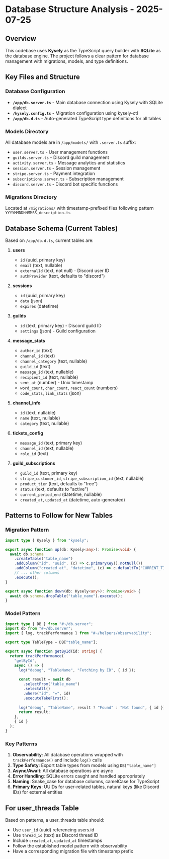 # Database Structure Analysis - 2025-07-25

## Overview
This codebase uses **Kysely** as the TypeScript query builder with **SQLite** as the database engine. The project follows a clear pattern for database management with migrations, models, and type definitions.

## Key Files and Structure

### Database Configuration
- **`/app/db.server.ts`** - Main database connection using Kysely with SQLite dialect
- **`/kysely.config.ts`** - Migration configuration using kysely-ctl
- **`/app/db.d.ts`** - Auto-generated TypeScript type definitions for all tables

### Models Directory
All database models are in `/app/models/` with `.server.ts` suffix:
- `user.server.ts` - User management functions
- `guilds.server.ts` - Discord guild management
- `activity.server.ts` - Message analytics and statistics
- `session.server.ts` - Session management
- `stripe.server.ts` - Payment integration
- `subscriptions.server.ts` - Subscription management
- `discord.server.ts` - Discord bot specific functions

### Migrations Directory
Located at `/migrations/` with timestamp-prefixed files following pattern `YYYYMMDDHHMMSS_description.ts`

## Database Schema (Current Tables)

Based on `/app/db.d.ts`, current tables are:

1. **users**
   - `id` (uuid, primary key)
   - `email` (text, nullable)
   - `externalId` (text, not null) - Discord user ID
   - `authProvider` (text, defaults to "discord")

2. **sessions**
   - `id` (uuid, primary key)
   - `data` (json)
   - `expires` (datetime)

3. **guilds**
   - `id` (text, primary key) - Discord guild ID
   - `settings` (json) - Guild configuration

4. **message_stats**
   - `author_id` (text)
   - `channel_id` (text)
   - `channel_category` (text, nullable)
   - `guild_id` (text)
   - `message_id` (text, nullable)
   - `recipient_id` (text, nullable)
   - `sent_at` (number) - Unix timestamp
   - `word_count`, `char_count`, `react_count` (numbers)
   - `code_stats`, `link_stats` (json)

5. **channel_info**
   - `id` (text, nullable)
   - `name` (text, nullable)
   - `category` (text, nullable)

6. **tickets_config**
   - `message_id` (text, primary key)
   - `channel_id` (text, nullable)
   - `role_id` (text)

7. **guild_subscriptions**
   - `guild_id` (text, primary key)
   - `stripe_customer_id`, `stripe_subscription_id` (text, nullable)
   - `product_tier` (text, defaults to "free")
   - `status` (text, defaults to "active")
   - `current_period_end` (datetime, nullable)
   - `created_at`, `updated_at` (datetime, auto-generated)

## Patterns to Follow for New Tables

### Migration Pattern
```typescript
import type { Kysely } from "kysely";

export async function up(db: Kysely<any>): Promise<void> {
  await db.schema
    .createTable("table_name")
    .addColumn("id", "uuid", (c) => c.primaryKey().notNull())
    .addColumn("created_at", "datetime", (c) => c.defaultTo("CURRENT_TIMESTAMP"))
    // ... other columns
    .execute();
}

export async function down(db: Kysely<any>): Promise<void> {
  await db.schema.dropTable("table_name").execute();
}
```

### Model Pattern
```typescript
import type { DB } from "#~/db.server";
import db from "#~/db.server";
import { log, trackPerformance } from "#~/helpers/observability";

export type TableType = DB["table_name"];

export async function getById(id: string) {
  return trackPerformance(
    "getById",
    async () => {
      log("debug", "TableName", "Fetching by ID", { id });
      
      const result = await db
        .selectFrom("table_name")
        .selectAll()
        .where("id", "=", id)
        .executeTakeFirst();
        
      log("debug", "TableName", result ? "Found" : "Not found", { id });
      return result;
    },
    { id }
  );
}
```

### Key Patterns
1. **Observability**: All database operations wrapped with `trackPerformance()` and include `log()` calls
2. **Type Safety**: Export table types from models using `DB["table_name"]`
3. **Async/Await**: All database operations are async
4. **Error Handling**: SQLite errors caught and handled appropriately
5. **Naming**: Snake_case for database columns, camelCase for TypeScript
6. **Primary Keys**: UUIDs for user-related tables, natural keys (like Discord IDs) for external entities

## For user_threads Table
Based on patterns, a user_threads table should:
- Use `user_id` (uuid) referencing users.id
- Use `thread_id` (text) as Discord thread ID
- Include `created_at`, `updated_at` timestamps
- Follow the established model pattern with observability
- Have a corresponding migration file with timestamp prefix